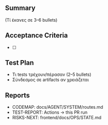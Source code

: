 ## Summary
(Τί έκανες σε 3–6 bullets)

## Acceptance Criteria
- [ ] 

## Test Plan
- Τι tests τρέχουν/πέρασαν (2–5 bullets)
- Σύνδεσμος σε artifacts αν χρειάζεται

## Reports
- CODEMAP: docs/AGENT/SYSTEM/routes.md
- TEST-REPORT: Actions → this PR run
- RISKS-NEXT: frontend/docs/OPS/STATE.md
